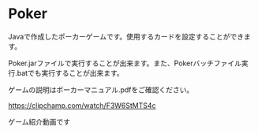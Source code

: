 # Poker
Javaで作成したポーカーゲームです。使用するカードを設定することができます。

Poker.jarファイルで実行することが出来ます。また、Pokerバッチファイル実行.batでも実行することが出来ます。

ゲームの説明はポーカーマニュアル.pdfをご確認ください。　　


https://clipchamp.com/watch/F3W6StMTS4c

ゲーム紹介動画です
